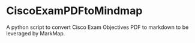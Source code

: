 # CiscoExamPDFtoMindmap
A python script to convert Cisco Exam Objectives PDF to markdown to be leveraged by MarkMap.